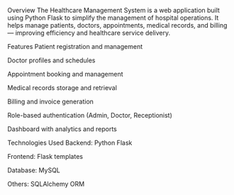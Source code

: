 Overview
The Healthcare Management System is a web application built using Python Flask to simplify the management of hospital operations. It helps manage patients, doctors, appointments, medical records, and billing — improving efficiency and healthcare service delivery.

Features
Patient registration and management

Doctor profiles and schedules

Appointment booking and management

Medical records storage and retrieval

Billing and invoice generation

Role-based authentication (Admin, Doctor, Receptionist)

Dashboard with analytics and reports

Technologies Used
Backend: Python Flask

Frontend: Flask templates

Database: MySQL 

Others: SQLAlchemy ORM

